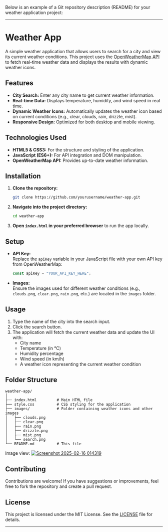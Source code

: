 Below is an example of a Git repository description (README) for your weather application project:

---

# Weather App

A simple weather application that allows users to search for a city and view its current weather conditions. This project uses the [OpenWeatherMap API](https://openweathermap.org/api) to fetch real-time weather data and displays the results with dynamic weather icons.

## Features

- **City Search:** Enter any city name to get current weather information.
- **Real-time Data:** Displays temperature, humidity, and wind speed in real time.
- **Dynamic Weather Icons:** Automatically updates the weather icon based on current conditions (e.g., clear, clouds, rain, drizzle, mist).
- **Responsive Design:** Optimized for both desktop and mobile viewing.

## Technologies Used

- **HTML5 & CSS3:** For the structure and styling of the application.
- **JavaScript (ES6+):** For API integration and DOM manipulation.
- **OpenWeatherMap API:** Provides up-to-date weather information.

## Installation

1. **Clone the repository:**

   ```bash
   git clone https://github.com/yourusername/weather-app.git
   ```

2. **Navigate into the project directory:**

   ```bash
   cd weather-app
   ```

3. **Open `index.html` in your preferred browser** to run the app locally.

## Setup

- **API Key:**  
  Replace the `apiKey` variable in your JavaScript file with your own API key from OpenWeatherMap:
  
  ```js
  const apiKey = "YOUR_API_KEY_HERE";
  ```

- **Images:**  
  Ensure the images used for different weather conditions (e.g., `clouds.png`, `clear.png`, `rain.png`, etc.) are located in the `images` folder.

## Usage

1. Type the name of the city into the search input.
2. Click the search button.
3. The application will fetch the current weather data and update the UI with:
   - City name
   - Temperature (in °C)
   - Humidity percentage
   - Wind speed (in km/h)
   - A weather icon representing the current weather condition

## Folder Structure

```
weather-app/
│
├── index.html         # Main HTML file
├── style.css          # CSS styling for the application
├── images/            # Folder containing weather icons and other images
│   ├── clouds.png
│   ├── clear.png
│   ├── rain.png
│   ├── drizzle.png
│   ├── mist.png
│   └── search.png
└── README.md          # This file
```
 Image view:
[![Screenshot 2025-02-16 014319](https://github.com/user-attachments/assets/61a88504-2bff-4684-ab38-cfcec502e997)](https://to-do-app-gray-rho-38.vercel.app/)


## Contributing

Contributions are welcome! If you have suggestions or improvements, feel free to fork the repository and create a pull request.

## License

This project is licensed under the MIT License. See the [LICENSE](LICENSE) file for details.

---

